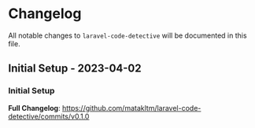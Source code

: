 # Changelog

All notable changes to `laravel-code-detective` will be documented in this file.

## Initial Setup - 2023-04-02

### Initial Setup

**Full Changelog**: https://github.com/matakltm/laravel-code-detective/commits/v0.1.0
